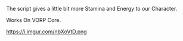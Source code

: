 The script gives a little bit more Stamina and Energy to our Character.

Works On VORP Core.

https://i.imgur.com/nbXoVtD.png
